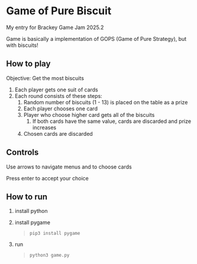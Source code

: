 # Game of Pure Biscuit

My entry for Brackey Game Jam 2025.2

Game is basically a implementation of GOPS (Game of Pure Strategy), but with biscuits!

## How to play

Objective: Get the most biscuits

1. Each player gets one suit of cards
2. Each round consists of these steps:
    1. Random number of biscuits (1 - 13) is placed on the table as a prize
    2. Each player chooses one card
    3. Player who choose higher card gets all of the biscuits
        1. If both cards have the same value, cards are discarded and prize increases
    4. Chosen cards are discarded

## Controls

Use arrows to navigate menus and to choose cards

Press enter to accept your choice

## How to run

1. install python
2. install pygame

    > `pip3 install pygame`

3. run

    > `python3 game.py`